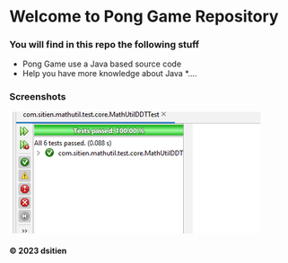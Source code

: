 
# Welcome to Pong Game Repository
### You will find in this repo the following stuff
* Pong Game use a Java based source code
* Help you have more knowledge about Java
*....

### Screenshots
![Pong Game](https://github.com/dsitien/math-util-1625/blob/main/image/DDTTest.PNG)

#### © 2023 dsitien